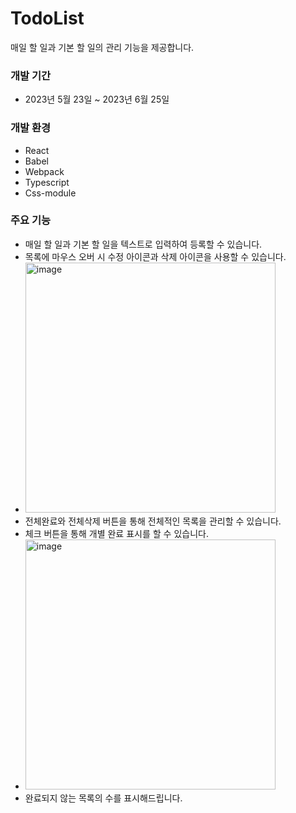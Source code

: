 # TodoList

매일 할 일과 기본 할 일의  관리 기능을 제공합니다. 

### 개발 기간

- 2023년 5월 23일 ~ 2023년 6월 25일

### 개발 환경

- React
- Babel
- Webpack
- Typescript
- Css-module

### 주요 기능

- 매일 할 일과 기본 할 일을 텍스트로 입력하여 등록할 수 있습니다. 
- 목록에 마우스 오버 시 수정 아이콘과 삭제 아이콘을 사용할 수 있습니다.
- <img width="400" alt="image" src="https://github.com/SPOTBENGALS/TodoList/assets/119286806/34969125-69ba-4339-89e2-f1f6992a1407">
- 전체완료와 전체삭제 버튼을 통해 전체적인 목록을 관리할 수 있습니다.
- 체크 버튼을 통해 개별 완료 표시를 할 수 있습니다.
- <img width="400" alt="image" src="https://github.com/SPOTBENGALS/TodoList/assets/119286806/81db7a2c-66dc-4ff2-b2d0-a70713a0e2f2">
- 완료되지 않는 목록의 수를 표시해드립니다.
